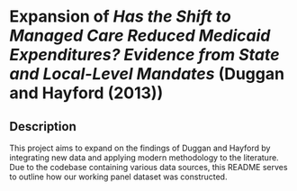 # Expansion of *Has the Shift to Managed Care Reduced Medicaid Expenditures? Evidence from State and Local-Level Mandates* (Duggan and Hayford (2013))

## Description
This project aims to expand on the findings of Duggan and Hayford by integrating new data and applying modern methodology to the literature. Due to the codebase containing various data sources, this README serves to outline how our working panel dataset was constructed.

